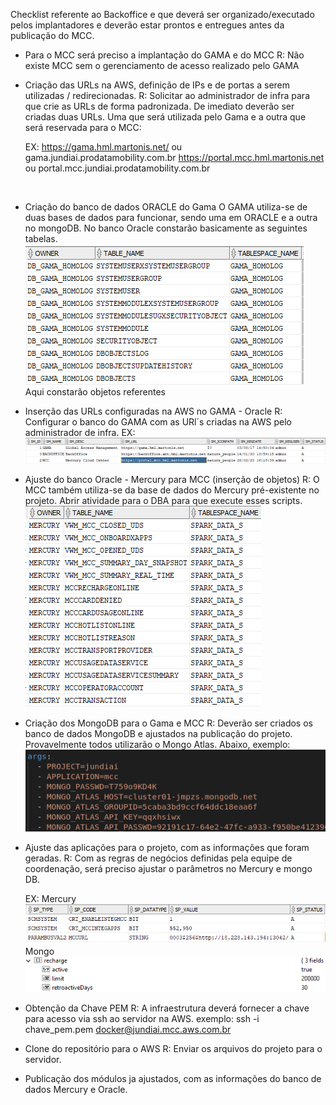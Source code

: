 Checklist referente ao Backoffice e que deverá ser organizado/executado pelos implantadores e deverão estar prontos e entregues antes da publicação do MCC.

- Para o MCC será preciso a implantação do GAMA e do MCC
  R: Não existe MCC sem o gerenciamento de acesso realizado pelo GAMA

- Criação das URLs na AWS, definição de IPs e de portas a serem utilizadas / redirecionadas.
  R: Solicitar ao administrador de infra para que crie as URLs de forma padronizada. De imediato deverão ser criadas duas URLs.
     Uma que será utilizada pelo Gama e a outra que será reservada para o MCC:

     EX: https://gama.hml.martonis.net/ ou gama.jundiai.prodatamobility.com.br
         https://portal.mcc.hml.martonis.net ou portal.mcc.jundiai.prodatamobility.com.br

<br>
    

- Criação do banco de dados ORACLE do Gama
  O GAMA utiliza-se de duas bases de dados para funcionar, sendo uma em ORACLE e a outra no mongoDB.
No banco Oracle constarão basicamente as seguintes tabelas.
     ![image.png](/.attachments/image-d8d4bd98-902e-422f-a963-e9175e77cea4.png)<br>
Aqui constarão objetos referentes 

- Inserção das URLs configuradas na AWS no GAMA - Oracle
  R: Configurar o banco do GAMA com as URl´s criadas na AWS pelo administrador de infra.
  EX: ![image.png](/.attachments/image-8ff9907f-a99e-4d05-a22e-bcf4fc4b2185.png)

- Ajuste do banco Oracle - Mercury para MCC (inserção de objetos)
  R: O MCC também utiliza-se da base de dados do Mercury pré-existente no projeto. Abrir atividade para o DBA para que execute esses scripts.
![image.png](/.attachments/image-fc75a271-8caa-4a7b-b7f0-37e7a529c8d7.png)

- Criação dos MongoDB para o Gama e MCC
   R: Deverão ser criados os banco de dados MongoDB e ajustados na publicação do projeto.
   Provavelmente todos utilizarão o Mongo Atlas.
   Abaixo, exemplo:
![image.png](/.attachments/image-89f96568-16f6-46b6-a476-dd2efed8398f.png)


- Ajuste das aplicações para o projeto, com as informações que foram geradas.
  R: Com as regras de negócios definidas pela equipe de coordenação, será preciso ajustar o parâmetros no Mercury e mongo DB.

   EX: Mercury![image.png](/.attachments/image-4a0964b8-9cc9-4f03-a421-6c5ce1ff3f99.png)
Mongo
![image.png](/.attachments/image-ad3604bc-eddb-4a80-98f2-5acd1103b289.png)
    

- Obtenção da Chave PEM
  R: A infraestrutura deverá fornecer a chave para acesso via ssh ao servidor na AWS.
exemplo: ssh -i chave_pem.pem docker@jundiai.mcc.aws.com.br

- Clone do repositório para o AWS
  R: Enviar os arquivos do projeto para o servidor.

- Publicação dos módulos ja ajustados, com as informações do banco de dados Mercury e Oracle.

